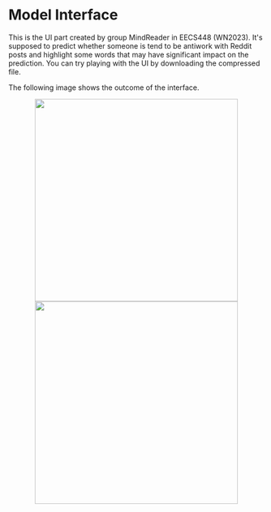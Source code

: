 # Model Interface

This is the UI part created by group MindReader in EECS448 (WN2023). It's supposed to predict whether someone is tend to be antiwork with Reddit posts and highlight some words that may have significant impact on the prediction. You can try playing with the UI by downloading the compressed file.

The following image shows the outcome of the interface. 

<div align=center>
<img src="https://github.com/nexuszhan/MindReader/blob/main/UI1.png" width="400px">
<img src="https://github.com/nexuszhan/MindReader/blob/main/UI2.png" width="400px">
</div>
